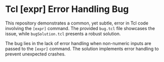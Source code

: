 # Tcl [expr] Error Handling Bug

This repository demonstrates a common, yet subtle, error in Tcl code involving the `[expr]` command. The provided `bug.tcl` file showcases the issue, while `bugSolution.tcl` presents a robust solution.

The bug lies in the lack of error handling when non-numeric inputs are passed to the `[expr]` command. The solution implements error handling to prevent unexpected crashes.
